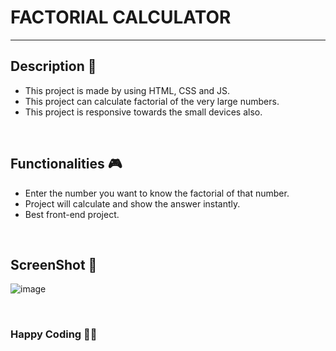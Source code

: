 # FACTORIAL CALCULATOR

---

## **Description 📃**

- This project is made by using HTML, CSS and JS.
- This project can calculate factorial of the very large numbers.
- This project is responsive towards the small devices also.

<br>

## **Functionalities 🎮**

- Enter the number you want to know the factorial of that number.
- Project will calculate and show the answer instantly.
- Best front-end project.

<br>

## **ScreenShot 📸**

![image](https://github.com/Rakesh9100/CalcDiverse/assets/114330097/1b5826af-c3ce-4c76-bde4-f090fbb2e4c7)

<br>

### **Happy Coding 🧑‍💻**
